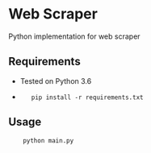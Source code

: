 # Web Scraper
Python implementation for web scraper  

## Requirements
* Tested on Python 3.6
*        pip install -r requirements.txt

## Usage
        python main.py
